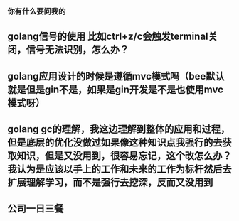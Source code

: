 ### 你有什么要问我的
## golang信号的使用 比如ctrl+z/c会触发terminal关闭，信号无法识别，怎么办？
## golang应用设计的时候是遵循mvc模式吗（bee默认就是但是gin不是，如果是gin开发是不是也使用mvc模式呀）
## golang gc的理解，我这边理解到整体的应用和过程，但是底层的优化没做过如果像这种知识点我强行的去获取知识，但是又没用到，很容易忘记，这个改怎么办？我认为是应该以手上的工作和未来的工作为标杆然后去扩展理解学习，而不是强行去挖深，反而又没用到
## 公司一日三餐
<!-- ## 一年的时间换是不是早了点，我的想法是下一个工作，干很久， -->